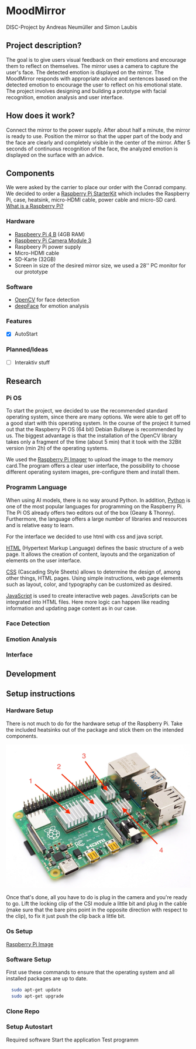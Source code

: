 # MoodMirror
DISC-Project by Andreas Neumüller and Simon Laubis

## Project description?
The goal is to give users visual feedback on their emotions 
and encourage them to reflect on themselves. The mirror 
uses a camera to capture the user's face. The detected
emotion is displayed on the mirror. The MoodMirror responds 
with appropriate advice and sentences based on the detected 
emotion to encourage the user to reflect on his emotional 
state. The project involves designing and building
a prototype with facial recognition, emotion analysis and
user interface. 

## How does it work?
Connect the mirror to the power supply. After about half 
a minute, the mirror is ready to use. Position the mirror 
so that the upper part of the body and the face are clearly
and completely visible in the center of the mirror. After 5 
seconds of continuous recognition of the face, the analyzed
emotion is displayed on the surface with an advice.

## Components 

We were asked by the carrier to place our order with
the Conrad company. We decided to order a [Raspberry 
Pi StarterKit](https://www.conrad.de/de/p/raspberry-pi-rb-set-4-4-raspberry-pi-4-b-4-gb-4-x-1-5-ghz-inkl-netzteil-inkl-noobs-os-inkl-hdmi-kabel-inkl-geh-2765999.html) which includes the Raspberry Pi,
case, heatsink, micro-HDMI cable, power cable and 
micro-SD card. [What is a Raspberry Pi?](https://de.wikipedia.org/wiki/Raspberry_Pi)

### Hardware 
- [Raspbeery Pi 4 B](https://www.reichelt.de/raspberry-pi-4-b-4x-1-5-ghz-4-gb-ram-wlan-bt-rasp-pi-4-b-4gb-p259920.html?&trstct=vrt_pdn&nbc=1) (4GB RAM)
- [Raspbeery Pi Camera Module 3](https://www.reichelt.com/raspberry-pi-kamera-12mp-76-v3-rasp-cam-3-p339256.html?CCOUNTRY=445&LANGUAGE=de&utm_source=display&utm_medium=rsp-foundation&src=raspberrypi&&r=1) 
- Raspbeery Pi power supply
- Micro-HDMI cable
- SD-Karte (32GB)
- Screen in size of the desired mirror size, we used a 28'' PC monitor for our prototype

### Software

- [OpenCV](https://opencv.org) for face detection  
- [deepFace](https://github.com/serengil/deepface) for emotion analysis 

### Features
- [x] AutoStart

### Planned/Ideas
- [ ] Interaktiv stuff

  
## Research
### Pi OS
To start the project, we decided to use the recommended standard 
operating system, since there are many options. We were able to get
off to a good start with this operating system. In the course of 
the project it turned out that the Raspberry Pi OS (64 bit) Debian
Bullseye is recommended by us. The biggest advantage is that the
installation of the OpenCV library takes only a fragment of the
time (about 5 min) that it took with the 32Bit version (min 2h)
of the operating systems.

We used the [Raspberry Pi Imager](https://www.raspberrypi.com/software/) 
to upload the image to the memory card.The program offers a clear user
interface, the possibility to choose different operating system
images, pre-configure them and install them.
### Programm Language

When using AI models, there is no way around Python.
In addition, [Python](https://www.python.org) is one of the most popular languages 
for programming on the Raspberry Pi. The Pi OS already offers
two editors out of the box (Geany & Thonny). Furthermore,
the language offers a large number of libraries and resources
and is relative easy to learn.

For the interface we decided to use html with css and java script. 

[HTML](https://de.wikipedia.org/wiki/Hypertext_Markup_Language) 
(Hypertext Markup Language) defines the basic structure 
of a web page. It allows the creation of content, layouts and 
the organization of elements on the user interface.

[CSS](https://de.wikipedia.org/wiki/Cascading_Style_Sheets) 
(Cascading Style Sheets) allows to determine the design of, 
among other things, HTML pages. Using simple instructions, web 
page elements such as layout, color, and typography can be customized
as desired.

[JavaScript](https://de.wikipedia.org/wiki/JavaScript) is used to create interactive web pages. JavaScripts 
can be integrated into HTML files. Here more logic can happen like
reading information and updating page content as in our case.
### Face Detection
### Emotion Analysis
### Interface 

## Development

## Setup instructions
### Hardware Setup

There is not much to do for the hardware setup of the Raspberry Pi.
Take the included heatsinks out of the package and stick them on the 
intended components.

![Heatsinks Position](/assets/Pi.jpg)

Once that's done, all you have to do is plug in the camera and you're ready to go. Lift the locking clip of the CSI module a little bit and plug in the cable (make sure that the bare pins point in the opposite direction with respect to the clip), to fix it just push the clip back a little bit. 

### Os Setup
[Raspberry Pi Image](https://www.raspberrypi.org/software/)

### Software Setup
First use these commands to ensure that the operating system and all installed packages are up to date.
  ```bash
    sudo apt-get update
    sudo apt-get upgrade
   ```
### Clone Repo
### Setup Autostart



 Required software
 Start the application
 Test programm
